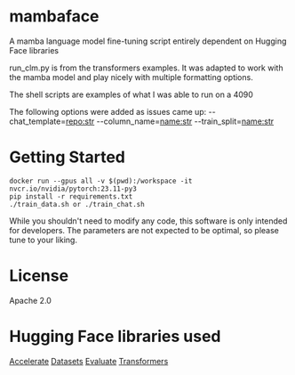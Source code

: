 # mambaface
A mamba language model fine-tuning script entirely dependent on Hugging Face libraries

run_clm.py is from the transformers examples. It was adapted to work with the mamba model and play nicely with multiple formatting options.

The shell scripts are examples of what I was able to run on a 4090

The following options were added as issues came up:
	--chat_template=<repo:str>
	--column_name=<name:str>
	--train_split=<name:str>

# Getting Started
```
docker run --gpus all -v $(pwd):/workspace -it nvcr.io/nvidia/pytorch:23.11-py3
pip install -r requirements.txt
./train_data.sh or ./train_chat.sh
```

While you shouldn't need to modify any code, this software is only intended for developers. The parameters are not expected to be optimal, so please tune to your liking.

# License
Apache 2.0

# Hugging Face libraries used
[Accelerate](https://github.com/huggingface/accelerate)
[Datasets](https://github.com/huggingface/datasets)
[Evaluate](https://github.com/huggingface/evaluate)
[Transformers](https://github.com/huggingface/transformers)
